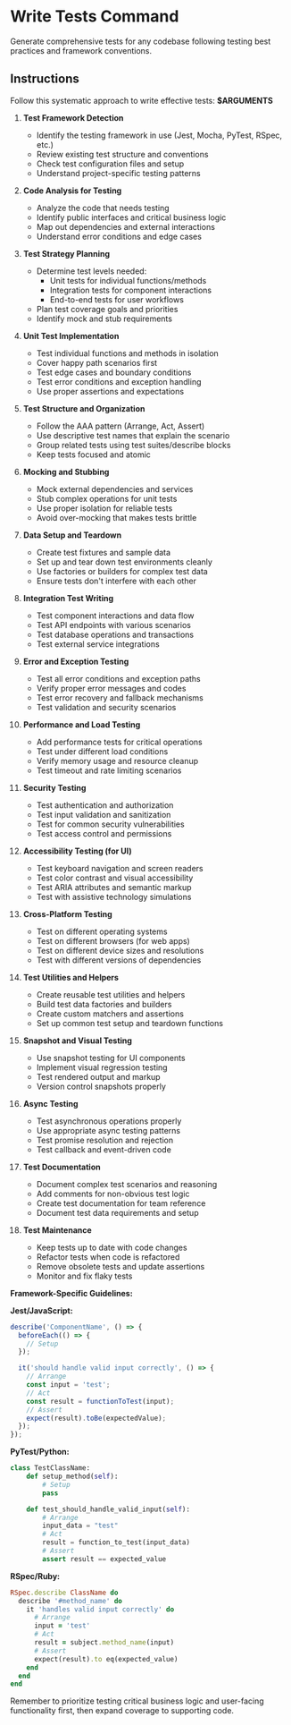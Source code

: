 # Write Tests Command

Generate comprehensive tests for any codebase following testing best practices and framework conventions.

## Instructions

Follow this systematic approach to write effective tests: **$ARGUMENTS**

1. **Test Framework Detection**
   - Identify the testing framework in use (Jest, Mocha, PyTest, RSpec, etc.)
   - Review existing test structure and conventions
   - Check test configuration files and setup
   - Understand project-specific testing patterns

2. **Code Analysis for Testing**
   - Analyze the code that needs testing
   - Identify public interfaces and critical business logic
   - Map out dependencies and external interactions
   - Understand error conditions and edge cases

3. **Test Strategy Planning**
   - Determine test levels needed:
     - Unit tests for individual functions/methods
     - Integration tests for component interactions
     - End-to-end tests for user workflows
   - Plan test coverage goals and priorities
   - Identify mock and stub requirements

4. **Unit Test Implementation**
   - Test individual functions and methods in isolation
   - Cover happy path scenarios first
   - Test edge cases and boundary conditions
   - Test error conditions and exception handling
   - Use proper assertions and expectations

5. **Test Structure and Organization**
   - Follow the AAA pattern (Arrange, Act, Assert)
   - Use descriptive test names that explain the scenario
   - Group related tests using test suites/describe blocks
   - Keep tests focused and atomic

6. **Mocking and Stubbing**
   - Mock external dependencies and services
   - Stub complex operations for unit tests
   - Use proper isolation for reliable tests
   - Avoid over-mocking that makes tests brittle

7. **Data Setup and Teardown**
   - Create test fixtures and sample data
   - Set up and tear down test environments cleanly
   - Use factories or builders for complex test data
   - Ensure tests don't interfere with each other

8. **Integration Test Writing**
   - Test component interactions and data flow
   - Test API endpoints with various scenarios
   - Test database operations and transactions
   - Test external service integrations

9. **Error and Exception Testing**
   - Test all error conditions and exception paths
   - Verify proper error messages and codes
   - Test error recovery and fallback mechanisms
   - Test validation and security scenarios

10. **Performance and Load Testing**
    - Add performance tests for critical operations
    - Test under different load conditions
    - Verify memory usage and resource cleanup
    - Test timeout and rate limiting scenarios

11. **Security Testing**
    - Test authentication and authorization
    - Test input validation and sanitization
    - Test for common security vulnerabilities
    - Test access control and permissions

12. **Accessibility Testing (for UI)**
    - Test keyboard navigation and screen readers
    - Test color contrast and visual accessibility
    - Test ARIA attributes and semantic markup
    - Test with assistive technology simulations

13. **Cross-Platform Testing**
    - Test on different operating systems
    - Test on different browsers (for web apps)
    - Test on different device sizes and resolutions
    - Test with different versions of dependencies

14. **Test Utilities and Helpers**
    - Create reusable test utilities and helpers
    - Build test data factories and builders
    - Create custom matchers and assertions
    - Set up common test setup and teardown functions

15. **Snapshot and Visual Testing**
    - Use snapshot testing for UI components
    - Implement visual regression testing
    - Test rendered output and markup
    - Version control snapshots properly

16. **Async Testing**
    - Test asynchronous operations properly
    - Use appropriate async testing patterns
    - Test promise resolution and rejection
    - Test callback and event-driven code

17. **Test Documentation**
    - Document complex test scenarios and reasoning
    - Add comments for non-obvious test logic
    - Create test documentation for team reference
    - Document test data requirements and setup

18. **Test Maintenance**
    - Keep tests up to date with code changes
    - Refactor tests when code is refactored
    - Remove obsolete tests and update assertions
    - Monitor and fix flaky tests

**Framework-Specific Guidelines:**

**Jest/JavaScript:**
```javascript
describe('ComponentName', () => {
  beforeEach(() => {
    // Setup
  });

  it('should handle valid input correctly', () => {
    // Arrange
    const input = 'test';
    // Act
    const result = functionToTest(input);
    // Assert
    expect(result).toBe(expectedValue);
  });
});
```

**PyTest/Python:**
```python
class TestClassName:
    def setup_method(self):
        # Setup
        pass

    def test_should_handle_valid_input(self):
        # Arrange
        input_data = "test"
        # Act
        result = function_to_test(input_data)
        # Assert
        assert result == expected_value
```

**RSpec/Ruby:**
```ruby
RSpec.describe ClassName do
  describe '#method_name' do
    it 'handles valid input correctly' do
      # Arrange
      input = 'test'
      # Act
      result = subject.method_name(input)
      # Assert
      expect(result).to eq(expected_value)
    end
  end
end
```

Remember to prioritize testing critical business logic and user-facing functionality first, then expand coverage to supporting code.